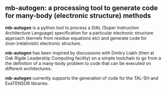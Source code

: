 ## mb-autogen: a processing tool to generate code for many-body (electronic structure) methods

**mb-autogen** is a python tool to process a SIAL (Super Instruction Architecture Language) specification for a particular
electronic structure approach (kernels from residue equations etc) and generate code for (non-)relativistic electronic
structure.

**mb-autogen** has been inspired by discussions with Dmitry Liakh (then at Oak Rigde Leadership Computing facility) on a simple 
toolchain to go from a the definition of a many-body problem to code that can be executed on different architectures.

**mb-autogen** currently supports the generation of code for the TAL-SH and ExaTENSOR libraries.

